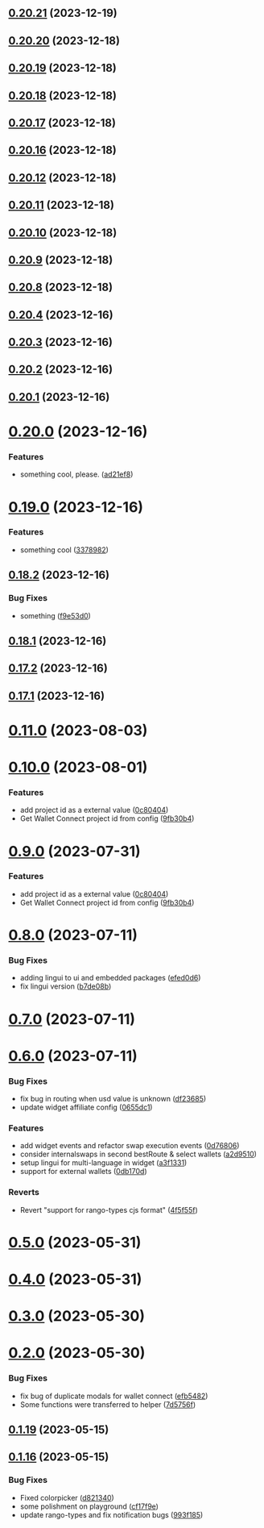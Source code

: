 ## [0.20.21](https://github.com/yeager-eren/rango-client/compare/widget-embedded@0.20.20...widget-embedded@0.20.21) (2023-12-19)



## [0.20.20](https://github.com/yeager-eren/rango-client/compare/widget-embedded@0.20.19...widget-embedded@0.20.20) (2023-12-18)



## [0.20.19](https://github.com/yeager-eren/rango-client/compare/widget-embedded@0.20.18...widget-embedded@0.20.19) (2023-12-18)



## [0.20.18](https://github.com/yeager-eren/rango-client/compare/widget-embedded@0.20.17...widget-embedded@0.20.18) (2023-12-18)



## [0.20.17](https://github.com/yeager-eren/rango-client/compare/widget-embedded@0.20.16...widget-embedded@0.20.17) (2023-12-18)



## [0.20.16](https://github.com/yeager-eren/rango-client/compare/widget-embedded@0.20.15...widget-embedded@0.20.16) (2023-12-18)



## [0.20.12](https://github.com/yeager-eren/rango-client/compare/widget-embedded@0.20.11...widget-embedded@0.20.12) (2023-12-18)



## [0.20.11](https://github.com/yeager-eren/rango-client/compare/widget-embedded@0.20.10...widget-embedded@0.20.11) (2023-12-18)



## [0.20.10](https://github.com/yeager-eren/rango-client/compare/widget-embedded@0.20.9...widget-embedded@0.20.10) (2023-12-18)



## [0.20.9](https://github.com/yeager-eren/rango-client/compare/widget-embedded@0.20.8...widget-embedded@0.20.9) (2023-12-18)



## [0.20.8](https://github.com/yeager-eren/rango-client/compare/widget-embedded@0.20.7...widget-embedded@0.20.8) (2023-12-18)



## [0.20.4](https://github.com/yeager-eren/rango-client/compare/widget-embedded@0.20.3...widget-embedded@0.20.4) (2023-12-16)



## [0.20.3](https://github.com/yeager-eren/rango-client/compare/widget-embedded@0.20.2...widget-embedded@0.20.3) (2023-12-16)



## [0.20.2](https://github.com/yeager-eren/rango-client/compare/widget-embedded@0.20.1...widget-embedded@0.20.2) (2023-12-16)



## [0.20.1](https://github.com/yeager-eren/rango-client/compare/widget-embedded@0.20.0...widget-embedded@0.20.1) (2023-12-16)



# [0.20.0](https://github.com/yeager-eren/rango-client/compare/widget-embedded@0.19.0...widget-embedded@0.20.0) (2023-12-16)


### Features

* something cool, please. ([ad21ef8](https://github.com/yeager-eren/rango-client/commit/ad21ef880af274ba131c7402a0688a243d062ad3))



# [0.19.0](https://github.com/yeager-eren/rango-client/compare/widget-embedded@0.18.2...widget-embedded@0.19.0) (2023-12-16)


### Features

* something cool ([3378982](https://github.com/yeager-eren/rango-client/commit/33789821504250e726ba8b3217f969436f617854))



## [0.18.2](https://github.com/yeager-eren/rango-client/compare/widget-embedded@0.18.1...widget-embedded@0.18.2) (2023-12-16)


### Bug Fixes

* something ([f9e53d0](https://github.com/yeager-eren/rango-client/commit/f9e53d061281f1d38e4970c3758efc8e7554ad8f))



## [0.18.1](https://github.com/yeager-eren/rango-client/compare/widget-embedded@0.17.3...widget-embedded@0.18.1) (2023-12-16)



## [0.17.2](https://github.com/yeager-eren/rango-client/compare/widget-embedded@0.17.1-next.122...widget-embedded@0.17.2) (2023-12-16)



## [0.17.1](https://github.com/yeager-eren/rango-client/compare/widget-embedded@0.18.0...widget-embedded@0.17.1) (2023-12-16)



# [0.11.0](https://github.com/rango-exchange/rango-client/compare/widget-embedded@0.10.0...widget-embedded@0.11.0) (2023-08-03)



# [0.10.0](https://github.com/rango-exchange/rango-client/compare/widget-embedded@0.8.0...widget-embedded@0.10.0) (2023-08-01)


### Features

* add project id as a external value ([0c80404](https://github.com/rango-exchange/rango-client/commit/0c80404a8cacb6c5b0338dea1e416b0b11db254b))
* Get Wallet Connect project id from config ([9fb30b4](https://github.com/rango-exchange/rango-client/commit/9fb30b4b1a83e2005bbf42553298f24b1e278e1c))



# [0.9.0](https://github.com/rango-exchange/rango-client/compare/widget-embedded@0.8.0...widget-embedded@0.9.0) (2023-07-31)


### Features

* add project id as a external value ([0c80404](https://github.com/rango-exchange/rango-client/commit/0c80404a8cacb6c5b0338dea1e416b0b11db254b))
* Get Wallet Connect project id from config ([9fb30b4](https://github.com/rango-exchange/rango-client/commit/9fb30b4b1a83e2005bbf42553298f24b1e278e1c))



# [0.8.0](https://github.com/rango-exchange/rango-client/compare/widget-embedded@0.7.0...widget-embedded@0.8.0) (2023-07-11)


### Bug Fixes

* adding lingui to ui and embedded packages ([efed0d6](https://github.com/rango-exchange/rango-client/commit/efed0d6da437bfd472f26a280adc55da1151966a))
* fix lingui version ([b7de08b](https://github.com/rango-exchange/rango-client/commit/b7de08b457314192665b9d3afa809e63ecd311a8))



# [0.7.0](https://github.com/rango-exchange/rango-client/compare/widget-embedded@0.6.0...widget-embedded@0.7.0) (2023-07-11)



# [0.6.0](https://github.com/rango-exchange/rango-client/compare/widget-embedded@0.5.0...widget-embedded@0.6.0) (2023-07-11)


### Bug Fixes

* fix bug in routing when usd value is unknown ([df23685](https://github.com/rango-exchange/rango-client/commit/df23685d63de6dbe5a3e591ef619d845573e0657))
* update widget affiliate config ([0655dc1](https://github.com/rango-exchange/rango-client/commit/0655dc1949e6e8a9b1efacb71e3f66ac3d1e30fb))


### Features

* add widget events and refactor swap execution events ([0d76806](https://github.com/rango-exchange/rango-client/commit/0d7680693dd77439de38cd0b20f263f6ae8cceb0))
* consider internalswaps in second bestRoute & select wallets ([a2d9510](https://github.com/rango-exchange/rango-client/commit/a2d9510288b534e03d6cf2ee3ed60b895607323f))
* setup lingui for multi-language in widget ([a3f1331](https://github.com/rango-exchange/rango-client/commit/a3f1331def487989a5717335b062dd9ef45876ad))
* support for external wallets ([0db170d](https://github.com/rango-exchange/rango-client/commit/0db170d28b7052e5a750d270549d9550c52789de))


### Reverts

* Revert "support for rango-types cjs format" ([4f5f55f](https://github.com/rango-exchange/rango-client/commit/4f5f55f96e8daa329588b932b19c291c30f339c4))



# [0.5.0](https://github.com/rango-exchange/rango-client/compare/widget-embedded@0.4.0...widget-embedded@0.5.0) (2023-05-31)



# [0.4.0](https://github.com/rango-exchange/rango-client/compare/widget-embedded@0.3.0...widget-embedded@0.4.0) (2023-05-31)



# [0.3.0](https://github.com/rango-exchange/rango-client/compare/widget-embedded@0.2.0...widget-embedded@0.3.0) (2023-05-30)



# [0.2.0](https://github.com/rango-exchange/rango-client/compare/widget-embedded@0.1.19...widget-embedded@0.2.0) (2023-05-30)


### Bug Fixes

* fix bug of duplicate modals for wallet connect ([efb5482](https://github.com/rango-exchange/rango-client/commit/efb54827fd51e6c6c8f42c6abf33c3d7610755e8))
* Some functions were transferred to helper ([7d5756f](https://github.com/rango-exchange/rango-client/commit/7d5756fc476728e84b16300102918542520983a7))



## [0.1.19](https://github.com/rango-exchange/rango-client/compare/widget-embedded@0.1.18...widget-embedded@0.1.19) (2023-05-15)



## [0.1.16](https://github.com/rango-exchange/rango-client/compare/widget-embedded@0.1.15...widget-embedded@0.1.16) (2023-05-15)


### Bug Fixes

* Fixed colorpicker ([d821340](https://github.com/rango-exchange/rango-client/commit/d821340fc3f5df07ccbfc3555ae4d7dba0cad49b))
* some polishment on playground ([cf17f9e](https://github.com/rango-exchange/rango-client/commit/cf17f9e2ac2efc9467c4f550e09eaf19170bbbf0))
* update rango-types and fix notification bugs ([993f185](https://github.com/rango-exchange/rango-client/commit/993f185e0b8c5e5e15a2c65ba2d85d1f9c8daa90))



